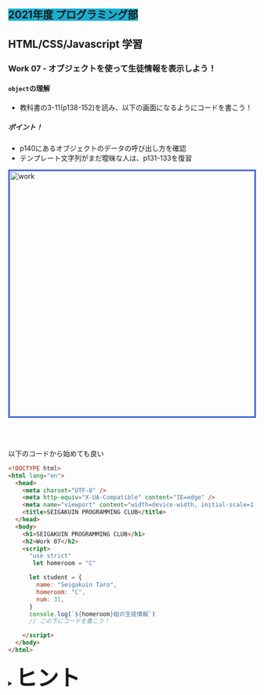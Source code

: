 ##  <span style="background: #1aafd0">2021年度 プログラミング部</span>

## HTML/CSS/Javascript 学習

### Work 07 - オブジェクトを使って生徒情報を表示しよう！
#### `object`の理解
* 教科書の3-11(p138-152)を読み、以下の画面になるようにコードを書こう！

##### ポイント！
* p140にあるオブジェクトのデータの呼び出し方を確認
* テンプレート文字列がまだ曖昧な人は、p131-133を復習


<image src="./pics/work-07-01.png" alt="work" width="500" style="border: solid royalblue;" />

<br></br>

以下のコードから始めても良い

```html
<!DOCTYPE html>
<html lang="en">
  <head>
    <meta charset="UTF-8" />
    <meta http-equiv="X-UA-Compatible" content="IE=edge" />
    <meta name="viewport" content="width=device-width, initial-scale=1.0" />
    <title>SEIGAKUIN PROGRAMMING CLUB</title>
  </head>
  <body>
    <h1>SEIGAKUIN PROGRAMMING CLUB</h1>
    <h2>Work 07</h2>
    <script>
      "use strict"
       let homeroom = "C"

      let student = {
        name: "Seigakuin Taro",
        homeroom: "C",
        num: 31,
      }
      console.log(`${homeroom}組の生徒情報`)
      // この下にコードを書こう！

    </script>
  </body>
</html>

```




<details>
<summary><b style="font-size: 44px">ヒント</b></summary>
<image src="./pics/work-07-01-hint.png" alt="work" width="500"  />
</details>

